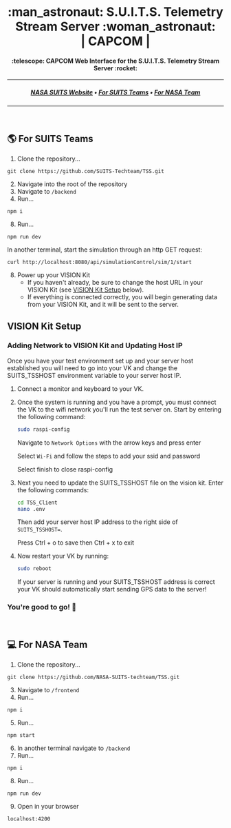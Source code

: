 <h1 align="center">
  :man_astronaut: S.U.I.T.S. Telemetry Stream Server :woman_astronaut:
<br>
| CAPCOM |
</h1>
<h4 align="center">
  :telescope: CAPCOM Web Interface for the S.U.I.T.S. Telemetry Stream Server :rocket:
</h4>

---

<h5 align="center">
  <a href="https://microgravityuniversity.jsc.nasa.gov/nasasuits">NASA SUITS Website</a> •
  <a href="#earth_americas-for-suits-teams">For SUITS Teams</a> •
  <a href="#computer-for-nasa-team">For NASA Team</a>
</h5>

---
<br>

## :earth_americas: For SUITS Teams
1. Clone the repository...
```
git clone https://github.com/SUITS-Techteam/TSS.git
```
2. Navigate into the root of the repository
3. Navigate to `/backend`
7. Run...
```
npm i
```
8. Run...
```
npm run dev
```
In another terminal, start the simulation through an http GET request:
```
curl http://localhost:8080/api/simulationControl/sim/1/start
```
8. Power up your VISION Kit
    * If you haven't already, be sure to change the host URL in your VISION Kit (see [VISION Kit Setup](#vision-kit-setup) below).  
    * If everything is connected correctly, you will begin generating data from your VISION Kit, and it will be sent to the server.
## VISION Kit Setup
### Adding Network to VISION Kit and Updating Host IP
Once you have your test environment set up and your server host established you will need to go into your VK and change the SUITS_TSSHOST environment variable to 
your server host IP. 

1. Connect a monitor and keyboard to your VK. 
2. Once the system is running and you have a prompt, you must connect the VK to the wifi network you'll run the test server on. Start by entering the following command:
    ``` bash
    sudo raspi-config
    ```
    Navigate to `Network Options` with the arrow keys and press enter
    
    Select `Wi-Fi` and follow the steps to add your ssid and password
    
    Select finish to close raspi-config

3. Next you need to update the SUITS_TSSHOST file on the vision kit. Enter the following commands:
    ``` bash
    cd TSS_Client
    nano .env
    ```
    Then add your server host IP address to the right side of `SUITS_TSSHOST=`.
    
    Press Ctrl + o to save then Ctrl + x to exit

4. Now restart your VK by running:
    ``` bash
    sudo reboot
    ```
    If your server is running and your SUITS_TSSHOST address is correct your VK should automatically start sending GPS data to the server!

### You're good to go! 🎉

<br>

## :computer: For NASA Team

1. Clone the repository...
```
git clone https://github.com/NASA-SUITS-techteam/TSS.git
```
3. Navigate to `/frontend`
4. Run...
```
npm i
```
5. Run...
```
npm start
```
6. In another terminal navigate to `/backend`
7. Run...
```
npm i
```
8. Run...
```
npm run dev
```
9. Open in your browser
```
localhost:4200
```
